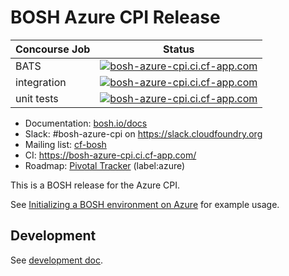 # BOSH Azure CPI Release

| Concourse Job      | Status                                                                                                                                                                                                                               |
| ---                | ---                                                                                                                                                                                                                                  |
| BATS               | [![bosh-azure-cpi.ci.cf-app.com](https://bosh-azure-cpi.ci.cf-app.com/api/v1/pipelines/azure-cpi/jobs/bats-ubuntu/badge)](https://bosh-azure-cpi.ci.cf-app.com/pipelines/azure-cpi/jobs/bats-ubuntu)                             |
| integration        | [![bosh-azure-cpi.ci.cf-app.com](https://bosh-azure-cpi.ci.cf-app.com/api/v1/pipelines/azure-cpi/jobs/lifecycle/badge)](https://bosh-azure-cpi.ci.cf-app.com/pipelines/azure-cpi/jobs/lifecycle)           |
| unit tests         | [![bosh-azure-cpi.ci.cf-app.com](https://bosh-azure-cpi.ci.cf-app.com/api/v1/pipelines/azure-cpi/jobs/build-candidate/badge)](https://bosh-azure-cpi.ci.cf-app.com/pipelines/azure-cpi/jobs/build-candidate)           |

* Documentation: [bosh.io/docs](https://bosh.io/docs)
* Slack: #bosh-azure-cpi on <https://slack.cloudfoundry.org>
* Mailing list: [cf-bosh](https://lists.cloudfoundry.org/pipermail/cf-bosh)
* CI: <https://bosh-azure-cpi.ci.cf-app.com/>
* Roadmap: [Pivotal Tracker](https://www.pivotaltracker.com/n/projects/1133984) (label:azure)

This is a BOSH release for the Azure CPI.

See [Initializing a BOSH environment on Azure](https://bosh.io/docs/init-azure.html) for example usage.

## Development

See [development doc](docs/development.md).
